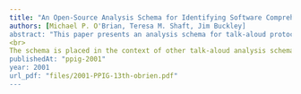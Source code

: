 ```yaml
---
title: "An Open-Source Analysis Schema for Identifying Software Comprehension Processes"
authors: [Michael P. O'Brian, Teresa M. Shaft, Jim Buckley]
abstract: "This paper presents an analysis schema for talk-aloud protocols, which distinguishes between bottomup and two variants of top-down comprehension (as originally described by Brooks and Soloway et al). The first is ‘expectation-based’ comprehension, where the programmer has pre-generated hypotheses of the code's meaning before studying the code segments. The second variant is ‘inference-based’ comprehension, where the programmer derives hypotheses from clichéd implementations in the code.
<br>
The schema is placed in the context of other talk-aloud analysis schemas. It is described in detail, allowing other researchers replicate the protocol and assess the generality of its findings. A brief description of an experiment, which uses this schema, is also included."
publishedAt: "ppig-2001"
year: 2001
url_pdf: "files/2001-PPIG-13th-obrien.pdf"
---
```

